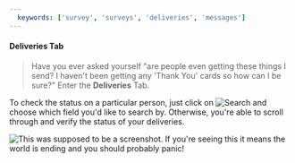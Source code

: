 ```yaml
---
  keywords: ['survey', 'surveys', 'deliveries', 'messages']
---
```


#### Deliveries Tab
>Have you ever asked yourself "are people even getting these things I send? I haven't been getting any 'Thank You' cards so how can I be sure?" Enter the **Deliveries** Tab.

To check the status on a particular person, just click on ![Search](https://s3.amazonaws.com/peer60_organizations/documentation+tbd/Icons/Search+Icon.png) and choose which field you'd like to search by. Otherwise, you're able to scroll through and verify the status of your deliveries.  

![This was supposed to be a screenshot. If you're seeing this it means the world is ending and you should probably panic!](https://s3.amazonaws.com/peer60_organizations/documentation+tbd/survey_deliveries/1+Deliveries.png "This will be a screenshot of the deliveries page with the following annotations on the screenshot")







